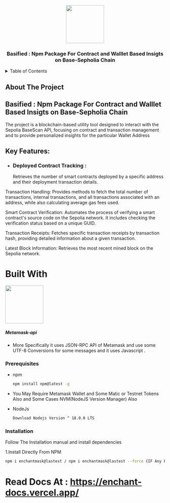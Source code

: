 <div align="center">
 <img src="https://github.com/user-attachments/assets/8eac61c9-6b07-4ec2-9740-28c9043a6c90" height="120px" width="120px" />
  <h3 align="center">Basified : Npm Package For Contract and Walllet Based Insigts on Base-Sepholia Chain</h3>
</div>
<details>
  <summary>Table of Contents</summary>
  <ol>
    <li>
      <a href="#about-the-project">About The Project</a>
      <ul>
        <li><a href="#built-with">Built With</a></li>
      </ul>
    </li>
    <li>
      <a href="#getting-started">Getting Started</a>
      <ul>
        <li><a href="#prerequisites">Prerequisites</a></li>
        <li><a href="#installation">Installation</a></li>
      </ul>
    </li>
    <li><a href="#usage">Usage</a></li>
  </ol>
</details>

## About The Project

 ##  Basified : Npm Package For Contract and Walllet Based Insigts on Base-Sepholia Chain
The project is a blockchain-based utility tool designed to interact with the Sepolia BaseScan API, focusing on contract and transaction management  and to provide personalized insights for the particular Wallet Address 

## Key Features:

- ### Deployed Contract Tracking :
  Retrieves the number of smart contracts deployed by a specific address and their deployment transaction details.

Transaction Handling: Provides methods to fetch the total number of transactions, internal transactions, and all transactions associated with an address, while also calculating average gas fees used.

Smart Contract Verification: Automates the process of verifying a smart contract's source code on the Sepolia network. It includes checking the verification status based on a unique GUID.

Transaction Receipts: Fetches specific transaction receipts by transaction hash, providing detailed information about a given transaction.

Latest Block Information: Retrieves the most recent mined block on the Sepolia network.


# Built With 
 <div>
  <img src="https://github.com/Adidem23/EnchantMask/assets/124609794/2a5e894a-a648-4169-87d5-b7f4b16e3255" height="120px" width="120px"  />
  <h5>Metamask-api</h3>
 </div>

- More Specifically it uses JSON-RPC API of Metamask and use some UTF-8 Conversions for some messages and it uses Javascript . 

### Prerequisites

* npm
  ```sh
  npm install npm@latest -g
  ```
* You May Require Metamask Wallet and Some Matic or Testnet Tokens Also and Some Cases NVM(NodeJS Version Manager) Also 
  
* NodeJs
  ```sh
  Download Nodejs Version ^ 18.0.0 LTS 
  ```

### Installation
Follow The Installation manual and install dependencies 

1.Install Directly From NPM 
   ```sh
npm i enchantmask@lastest / npm i enchantmask@lastest --force (IF Any Error Occurs)
   ```

# Read Docs At : https://enchant-docs.vercel.app/

